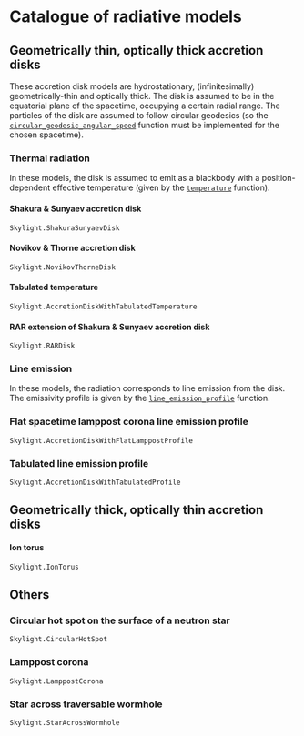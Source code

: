 # Catalogue of radiative models

## Geometrically thin, optically thick accretion disks

These accretion disk models are hydrostationary, (infinitesimally) geometrically-thin and optically thick. The disk is assumed to be in the equatorial plane of the spacetime, occupying a certain radial range. The particles of the disk are assumed to follow circular geodesics (so the [`circular_geodesic_angular_speed`](@ref) function must be implemented for the chosen spacetime).  

### Thermal radiation

In these models, the disk is assumed to emit as a blackbody with a position-dependent effective temperature (given by the [`temperature`](@ref) function).

#### Shakura & Sunyaev accretion disk

```@docs
Skylight.ShakuraSunyaevDisk
```

#### Novikov & Thorne accretion disk

```@docs
Skylight.NovikovThorneDisk
```

#### Tabulated temperature 

```@docs
Skylight.AccretionDiskWithTabulatedTemperature
```

#### RAR extension of Shakura & Sunyaev accretion disk

```@docs
Skylight.RARDisk
```

### Line emission

In these models, the radiation corresponds to line emission from the disk. The emissivity profile is given by the [`line_emission_profile`](@ref) function.

### Flat spacetime lamppost corona line emission profile 

```@docs
Skylight.AccretionDiskWithFlatLamppostProfile
```

### Tabulated line emission profile 

```@docs
Skylight.AccretionDiskWithTabulatedProfile
```

## Geometrically thick, optically thin accretion disks

#### Ion torus 

```@docs
Skylight.IonTorus
```

## Others

### Circular hot spot on the surface of a neutron star

```@docs
Skylight.CircularHotSpot
```

### Lamppost corona

```@docs
Skylight.LamppostCorona
```

### Star across traversable wormhole

```@docs
Skylight.StarAcrossWormhole
```